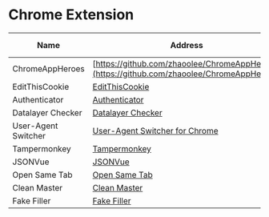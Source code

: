 # Chrome Extension
Name| Address | Star| Last Update
-|-|-|-|
ChromeAppHeroes|[https://github.com/zhaoolee/ChromeAppHeroes](https://github.com/zhaoolee/ChromeAppHeroes)|<img src="https://img.shields.io/github/stars/zhaoolee/ChromeAppHeroes?style=for-the-badge" />|<img src="https://img.shields.io/github/last-commit/zhaoolee/ChromeAppHeroes?style=for-the-badge" />
EditThisCookie|[EditThisCookie](https://chromewebstore.google.com/detail/fngmhnnpilhplaeedifhccceomclgfbg?hl=en)|-|-  
Authenticator|[Authenticator](https://chromewebstore.google.com/detail/bhghoamapcdpbohphigoooaddinpkbai?hl=en)|-|-  
Datalayer Checker|[Datalayer Checker](https://chromewebstore.google.com/detail/ffljdddodmkedhkcjhpmdajhjdbkogke)|-|-  
User-Agent Switcher|[User-Agent Switcher for Chrome](https://chromewebstore.google.com/detail/user-agent-switcher-for-c/djflhoibgkdhkhhcedjiklpkjnoahfmg)|-|-  
Tampermonkey|[Tampermonkey](https://chromewebstore.google.com/detail/tampermonkey/dhdgffkkebhmkfjojejmpbldmpobfkfo)|-|-  
JSONVue|[JSONVue](https://chromewebstore.google.com/detail/chklaanhfefbnpoihckbnefhakgolnmc)|-|-  
Open Same Tab|[Open Same Tab](https://chromewebstore.google.com/detail/fpkmdincjjgncpbbmeclgbpjmgdehmph?hl=en)|-|-  
Clean Master|[Clean Master](https://chromewebstore.google.com/detail/clean-master-the-best-chr/eagiakjmjnblliacokhcalebgnhellfi?hl=en)|-|-  
Fake Filler|[Fake Filler](https://chromewebstore.google.com/detail/fake-filler/bnjjngeaknajbdcgpfkgnonkmififhfo)|-|-  